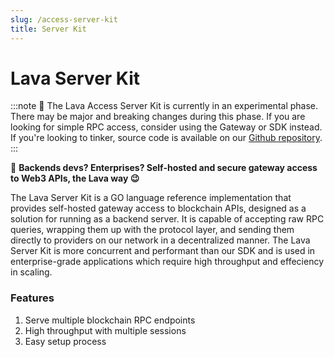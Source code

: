 ```yaml
---
slug: /access-server-kit
title: Server Kit
---
```

# Lava Server Kit

:::note 
🧪
The Lava Access Server Kit is currently in an experimental phase. There may be major and breaking changes during this phase. If you are looking for simple RPC access, consider using the Gateway or SDK instead. If you're looking to tinker, source code is available on our [Github repository](https://github.com/lavanet/lava). 
:::

🌋 **Backends devs? Enterprises? Self-hosted and secure gateway access to Web3 APIs, the Lava way 😉**

The Lava Server Kit is a GO language reference implementation that provides self-hosted gateway access to blockchain APIs, designed as a solution for running as a backend server. It is capable of accepting raw RPC queries, wrapping them up with the protocol layer, and sending them directly to providers on our network in a decentralized manner. The Lava Server Kit is more concurrent and performant than our SDK and is used in enterprise-grade applications which require high throughput and effeciency in scaling. 



### Features

1. Serve multiple blockchain RPC endpoints
2. High throughput with multiple sessions
3. Easy setup process